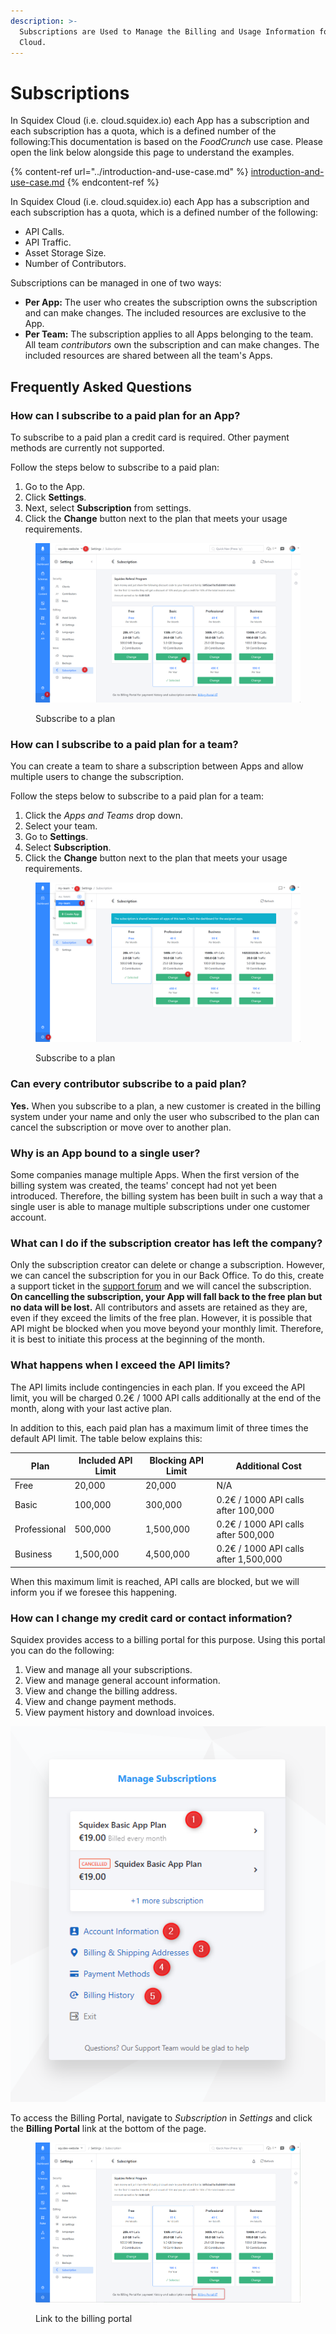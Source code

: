 ```yaml
---
description: >-
  Subscriptions are Used to Manage the Billing and Usage Information for Squidex
  Cloud.
---
```


# Subscriptions

In Squidex Cloud (i.e. cloud.squidex.io) each App has a subscription and each subscription has a quota, which is a defined number of the following:This documentation is based on the _FoodCrunch_ use case. Please open the link below alongside this page to understand the examples.

{% content-ref url="../introduction-and-use-case.md" %}
[introduction-and-use-case.md](../introduction-and-use-case.md)
{% endcontent-ref %}

In Squidex Cloud (i.e. cloud.squidex.io) each App has a subscription and each subscription has a quota, which is a defined number of the following:

* API Calls.
* API Traffic.
* Asset Storage Size.
* Number of Contributors.

Subscriptions can be managed in one of two ways:

* **Per App:** The user who creates the subscription owns the subscription and can make changes. The included resources are exclusive to the App.
* **Per Team:** The subscription applies to all Apps belonging to the team. All team _contributors_ own the subscription and can make changes. The included resources are shared between all the team's Apps.

## Frequently Asked Questions

### How can I subscribe to a paid plan for an App?

To subscribe to a paid plan a credit card is required. Other payment methods are currently not supported.

Follow the steps below to subscribe to a paid plan:

1. Go to the App.
2. Click **Settings**.
3. Next, select **Subscription** from settings.
4. Click the **Change** button next to the plan that meets your usage requirements.

<figure><img src="../../.gitbook/assets/image (28).png" alt=""><figcaption><p>Subscribe to a plan</p></figcaption></figure>

### How can I subscribe to a paid plan for a team?

You can create a team to share a subscription between Apps and allow multiple users to change the subscription.

Follow the steps below to subscribe to a paid plan for a team:

1. Click the _Apps and Teams_ drop down.
2. Select your team.
3. Go to **Settings**.
4. Select **Subscription**.
5. Click the **Change** button next to the plan that meets your usage requirements.

<figure><img src="../../.gitbook/assets/image (1) (3).png" alt=""><figcaption><p>Subscribe to a plan</p></figcaption></figure>

### Can every contributor subscribe to a paid plan?

**Yes.** When you subscribe to a plan, a new customer is created in the billing system under your name and only the user who subscribed to the plan can cancel the subscription or move over to another plan.

### Why is an App bound to a single user?

Some companies manage multiple Apps. When the first version of the billing system was created, the teams' concept had not yet been introduced. Therefore, the billing system has been built in such a way that a single user is able to manage multiple subscriptions under one customer account.

### What can I do if the subscription creator has left the company?

Only the subscription creator can delete or change a subscription. However, we can cancel the subscription for you in our Back Office. To do this, create a support ticket in the [support forum](https://support.squidex.io/) and we will cancel the subscription. **On cancelling the subscription, your App will fall back to the free plan but no data will be lost.** All contributors and assets are retained as they are, even if they exceed the limits of the free plan. However, it is possible that API might be blocked when you move beyond your monthly limit. Therefore, it is best to initiate this process at the beginning of the month.

### What happens when I exceed the API limits?

The API limits include contingencies in each plan. If you exceed the API limit, you will be charged 0.2€ / 1000 API calls additionally at the end of the month, along with your last active plan.&#x20;

In addition to this, each paid plan has a maximum limit of three times the default API limit. The table below explains this:

| Plan         | Included API Limit | Blocking API Limit | Additional Cost                       |
| ------------ | ------------------ | ------------------ | ------------------------------------- |
| Free         | 20,000             | 20,000             | N/A                                   |
| Basic        | 100,000            | 300,000            | 0.2€ / 1000 API calls after 100,000   |
| Professional | 500,000            | 1,500,000          | 0.2€ / 1000 API calls after 500,000   |
| Business     | 1,500,000          | 4,500,000          | 0.2€ / 1000 API calls after 1,500,000 |

When this maximum limit is reached, API calls are blocked, but we will inform you if we foresee this happening.

### How can I change my credit card or contact information?

Squidex provides access to a billing portal for this purpose. Using this portal you can do the following:

1. View and manage all your subscriptions.
2. View and manage general account information.
3. View and change the billing address.
4. View and change payment methods.
5. View payment history and download invoices.

![Billing portal](<../../.gitbook/assets/image (17) (1) (1) (1).png>)

To access the Billing Portal, navigate to _Subscription_ in _Settings_ and click the **Billing Portal** link at the bottom of the page.

<figure><img src="../../.gitbook/assets/image (2).png" alt=""><figcaption><p>Link to the billing portal</p></figcaption></figure>
